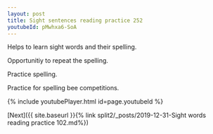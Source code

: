 ```yaml
---
layout: post
title: Sight sentences reading practice 252
youtubeId: pMwhxa6-SoA
---
```

 
 
Helps to learn sight words and their spelling.

Opportunitiy to repeat the spelling. 

Practice spelling. 
 
Practice for spelling bee competitions. 
 
{% include youtubePlayer.html id=page.youtubeId %}
 
 

[Next]({{ site.baseurl }}{% link  split2/_posts/2019-12-31-Sight words reading practice 102.md%})
 
